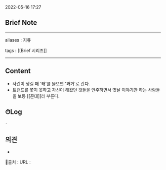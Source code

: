 2022-05-16 17:27
## Brief Note
---
aliases : 지큐

tags : [[Brief 시리즈]]

---

## Content
- 사건이 생길 때 '왜'를 물으면 '과거'로 간다.
- 트랜드를 쫓지 못하고 자신이 해왔던 것들을 안주하면서 옛날 이야기만 하는 사람들을 보통 [[꼰대]]라 부른다.

## ⏱Log
	-

## 의견
-


📙출처 :
URL :